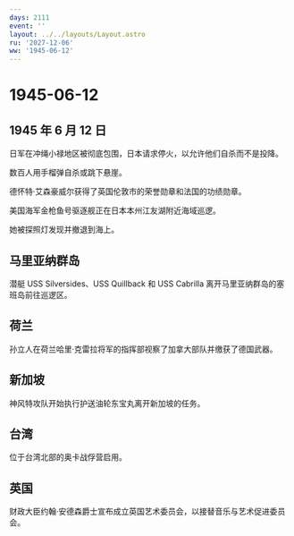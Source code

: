 ```yaml
---
days: 2111
event: ''
layout: ../../layouts/Layout.astro
ru: '2027-12-06'
ww: '1945-06-12'
---
```


# 1945-06-12

## 1945 年 6 月 12 日

日军在冲绳小禄地区被彻底包围，日本请求停火，以允许他们自杀而不是投降。

数百人用手榴弹自杀或跳下悬崖。

德怀特·艾森豪威尔获得了英国伦敦市的荣誉勋章和法国的功绩勋章。

美国海军金枪鱼号驱逐舰正在日本本州江友湖附近海域巡逻。

她被探照灯发现并撤退到海上。

## 马里亚纳群岛

潜艇 USS Silversides、USS Quillback 和 USS Cabrilla
离开马里亚纳群岛的塞班岛前往巡逻区。

## 荷兰

孙立人在荷兰哈里·克雷拉将军的指挥部视察了加拿大部队并缴获了德国武器。

## 新加坡

神风特攻队开始执行护送油轮东宝丸离开新加坡的任务。

## 台湾

位于台湾北部的奥卡战俘营启用。

## 英国

财政大臣约翰·安德森爵士宣布成立英国艺术委员会，以接替音乐与艺术促进委员会。